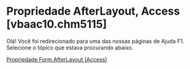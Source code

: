 
# Propriedade AfterLayout, Access [vbaac10.chm5115]

Olá! Você foi redirecionado para uma das nossas páginas de Ajuda F1. Selecione o tópico que estava procurando abaixo.

[Propriedade Form.AfterLayout (Access)](http://msdn.microsoft.com/library/8d548e7b-6d68-4631-2c59-f6b8d39cbb12%28Office.15%29.aspx)
